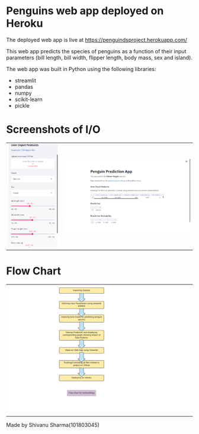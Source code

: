 # Penguins web app deployed on Heroku



The deployed web app is live at https://penguindsproject.herokuapp.com/

This web app predicts the species of penguins as a function of their input parameters (bill length, bill width, flipper length, body mass, sex and island).

The web app was built in Python using the following libraries:
* streamlit
* pandas
* numpy
* scikit-learn
* pickle

# Screenshots of I/O

<table style="width:100%">
  <tr>
    <th><img src="img/ss1.png" width=200/></th>
    <th><img src="img/ss2.png" width=500/></th>
  </tr>
 </table>


# Flow Chart

<table style="width:100%">
  <tr>
    <th><img src="img/ss3.png" width=500/></th>
  </tr>
 </table>
 

Made by Shivanu Sharma(101803045)
